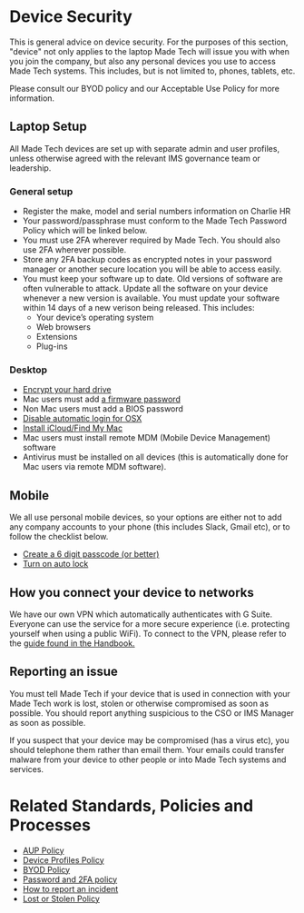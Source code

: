 # Device Security

This is general advice on device security. For the purposes of this section, "device" not only applies to the laptop Made Tech will issue you with when you join the company, but also any personal devices you use to access Made Tech systems. This includes, but is not limited to, phones, tablets, etc. 

Please consult our BYOD policy and our Acceptable Use Policy for more information. 

## Laptop Setup

All Made Tech devices are set up with separate admin and user profiles, unless otherwise agreed with the relevant IMS governance team or leadership.

### General setup

- Register the make, model and serial numbers information on Charlie HR
- Your password/passphrase must conform to the Made Tech Password Policy which will be linked below.
- You must use 2FA wherever required by Made Tech. You should also use 2FA wherever possible.
- Store any 2FA backup codes as encrypted notes in your password manager or another secure location you will be able to access easily.
- You must keep your software up to date. Old versions of software are often vulnerable to attack. Update all the software on your device whenever a new version is available. You must update your software within 14 days of a new verison being released. This includes:
   - Your device’s operating system
   - Web browsers
   - Extensions
   - Plug-ins

### Desktop

- [Encrypt your hard drive](https://support.apple.com/en-gb/HT204837)
- Mac users must add [a firmware password](https://support.apple.com/en-gb/HT204455)
- Non Mac users must add a BIOS password
- [Disable automatic login for OSX](https://www.intego.com/mac-security-blog/mac-security-tip-disable-automatic-login/)
- [Install iCloud/Find My Mac](https://www.icloud.com)
- Mac users must install remote MDM (Mobile Device Management) software 
- Antivirus must be installed on all devices (this is automatically done for Mac users via remote MDM software).

## Mobile

We all use personal mobile devices, so your options are either not to add any company accounts to your phone (this includes Slack, Gmail etc), or to follow the checklist below.

- [Create a 6 digit passcode (or better)](http://www.cnet.com/uk/how-to/secure-your-ios-device-with-a-six-digit-passcode-on-ios-9/)
- [Turn on auto lock](http://www.imore.com/how-change-auto-lock-time-your-iphone-or-ipad)

## How you connect your device to networks
We have our own VPN which automatically authenticates with G Suite. Everyone can use the service for a more secure experience (i.e. protecting yourself when using a public WiFi). To connect to the VPN, please refer to the [guide found in the Handbook.](https://github.com/madetech/handbook/tree/master/guides/vpn)

## Reporting an issue
You must tell Made Tech if your device that is used in connection with your Made Tech work is lost, stolen or otherwise compromised as soon as possible. You should report anything suspicious to the CSO or IMS Manager as soon as possible.

If you suspect that your device may be compromised (has a virus etc), you should telephone them rather than email them. Your emails could transfer malware from your device to other people or into Made Tech systems and services.

# Related Standards, Policies and Processes
 - [AUP Policy](aup.md)
 - [Device Profiles Policy](device_profiles.md)
 - [BYOD Policy](byod.md)
 - [Password and 2FA policy](password_and_2fa.md)
 - [How to report an incident](link)
 - [Lost or Stolen Policy](lost_or_stolen.md)
